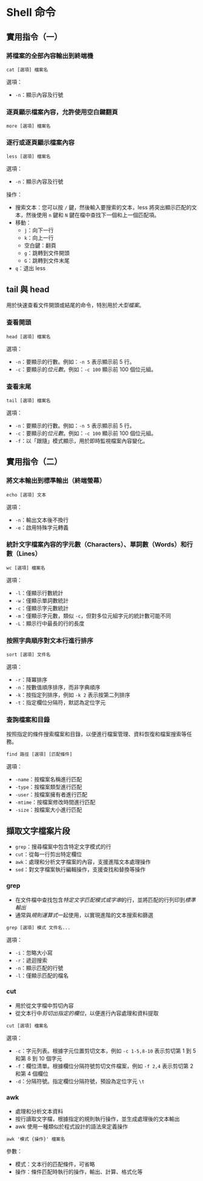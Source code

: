 # Shell 命令

## 實用指令（一）

### 將檔案的全部內容輸出到終端機

```shell
cat [選項] 檔案名
```

選項：

- `-n`：顯示內容及行號

### 逐頁顯示檔案內容，允許使用空白鍵翻頁

```shell
more [選項] 檔案名
```

### 逐行或逐頁顯示檔案內容

```shell
less [選項] 檔案名
```

選項：

- `-n`：顯示內容及行號

操作：

- 搜索文本：您可以按 `/` 鍵，然後輸入要搜索的文本，less 將突出顯示匹配的文本，然後使用 `n` 鍵和 `N` 鍵在檔中查找下一個和上一個匹配項。
- 移動：
  - `j`：向下一行
  - `k`：向上一行
  - 空白鍵：翻頁
  - `g`：跳轉到文件開頭
  - `G`：跳轉到文件末尾
- `q`：退出 less

## tail 與 head

用於快速查看文件開頭或結尾的命令，特別用於*大型檔案*。

### 查看開頭

```shell
head [選項] 檔案名
```

選項：

- `-n`：要顯示的行數。例如：`-n 5` 表示顯示前 5 行。
- `-c`：要顯示的*位元數*。例如：`-c 100` 顯示前 100 個位元組。

### 查看末尾

```shell
tail [選項] 檔案名
```

選項：

- `-n`：要顯示的行數。例如：`-n 5` 表示顯示前 5 行。
- `-c`：要顯示的*位元數*。例如：`-c 100` 顯示前 100 個位元組。
- `-f`：以「跟隨」模式顯示，用於即時監視檔案內容變化。

## 實用指令（二）

### 將文本輸出到標準輸出（終端螢幕）

```shell
echo [選項] 文本
```

選項：

- `-n`：輸出文本後不換行
- `-e`：啟用特殊字元轉義

### 統計文字檔案內容的字元數（Characters）、單詞數（Words）和行數（Lines）

```shell
wc [選項] 檔案名
```

選項：

- `-l`：僅顯示行數統計
- `-w`：僅顯示單詞數統計
- `-c`：僅顯示字元數統計
- `-m`：僅顯示字元數，類似 `-c`，但對多位元組字元的統計數可能不同
- `-L`：顯示行中最長的行的長度

### 按照字典順序對文本行進行排序

```shell
sort [選項] 文件名
```

選項：

- `-r`：降冪排序
- `-n`：按數值順序排序，而非字典順序
- `-k`：按指定列排序，例如 `-k 2` 表示按第二列排序
- `-t`：指定欄位分隔符，默認為定位字元

### 查詢檔案和目錄

按照指定的條件搜索檔案和目錄，以便進行檔案管理、資料恢復和檔案搜索等任務。

```shell
find 路徑 [選項] [匹配條件]
```

選項：

- `-name`：按檔案名稱進行匹配
- `-type`：按檔案類型進行匹配
- `-user`：按檔案擁有者進行匹配
- `-mtime`：按檔案修改時間進行匹配
- `-size`：按檔案大小進行匹配

## 擷取文字檔案片段

- `grep`：搜尋檔案中包含特定文字模式的行
- `cut`：從每一行剪出特定欄位
- `awk`：處理和分析文字檔案的內容，支援進階文本處理操作
- `sed`：對文字檔案執行編輯操作，支援查找和替換等操作

### grep

- 在文件檔中查找包含*特定文字匹配模式或字串*的行，並將匹配的行列印到*標準輸出*
- 通常與*規則運算式*一起使用，以實現進階的文本搜索和篩選

```shell
grep [選項] 模式 文件名...
```

選項：

- `-i`：忽略大小寫
- `-r`：遞迴搜索
- `-n`：顯示匹配的行號
- `-l`：僅顯示匹配的檔名

### cut

- 用於從文字檔中剪切內容
- 從文本行中*剪切出指定的欄位*，以便進行內容處理和資料提取

```shell
cut [選項] 檔案名
```

選項：

- `-c`：字元列表。根據字元位置剪切文本，例如 `-c 1-5,8-10` 表示剪切第 1 到 5 和第 8 到 10 個字元
- `-f`：欄位清單。根據欄位分隔符號剪切文件檔案，例如 `-f 2,4` 表示剪切第 2 和第 4 個欄位
- `-d`：分隔符號。指定欄位分隔符號，預設為定位字元 `\t`

### awk

- 處理和分析文本資料
- 按行讀取文字檔，根據指定的規則執行操作，並生成處理後的文本輸出
- awk 使用一種類似於程式設計的語法來定義操作

```shell
awk '模式 {操作}' 檔案名
```

參數：

- 模式：文本行的匹配條件，可省略
- 操作：條件匹配時執行的操作，輸出、計算、格式化等

